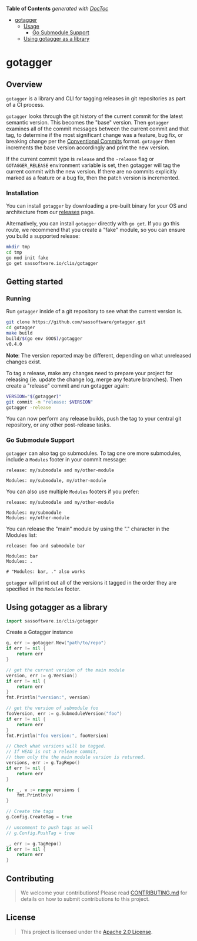 <!-- markdownlint-disable -->
<!-- START doctoc generated TOC please keep comment here to allow auto update -->
<!-- DON'T EDIT THIS SECTION, INSTEAD RE-RUN doctoc TO UPDATE -->
**Table of Contents**  *generated with [DocToc](https://github.com/thlorenz/doctoc)*

- [gotagger](#gotagger)
    - [Usage](#usage)
        - [Go Submodule Support](#go-submodule-support)
    - [Using gotagger as a library](#using-gotagger-as-a-library)

<!-- END doctoc generated TOC please keep comment here to allow auto update -->
<!-- markdownlint-enable -->
<!-- markdownlint-disable MD013 -->

# gotagger

## Overview

`gotagger` is a library and CLI
for tagging releases in git repositories
as part of a CI process.

`gotagger` looks through the git history of the current commit
for the latest semantic version.
This becomes the "base" version.
Then `gotagger` examines all of the commit messages
between the current commit and that tag,
to determine if the most significant change was a
feature,
bug fix,
or breaking change
per the [Conventional Commits] format.
`gotagger` then increments the base version accordingly
and print the new version.

If the current commit type is `release`
and the `-release` flag
or `GOTAGGER_RELEASE` environment variable is set,
then gotagger will tag the current commit with the new version.
If there are no commits explicitly marked as a feature or a bug fix,
then the patch version is incremented.


### Installation

You can install `gotagger`
by downloading a pre-built binary for your OS and architecture
from our [releases](./releases) page.

Alternatively, you can install `gotagger` directly with `go get`.
If you go this route,
we recommend that you create a "fake" module,
so you can ensure you build a supported release:

```bash
mkdir tmp
cd tmp
go mod init fake
go get sassoftware.io/clis/gotagger
```


## Getting started

### Running

Run `gotagger` inside of a git repository to see what the current version is.

```bash
git clone https://github.com/sassoftware/gotagger.git
cd gotagger
make build
build/$(go env GOOS)/gotagger
v0.4.0
```

**Note**: The version reported may be different,
depending on what unreleased changes exist.

To tag a release, make any changes need to prepare your project for releasing
(ie. update the change log, merge any feature branches).
Then create a "release" commit and run gotagger again:

```bash
VERSION="$(gotagger)"
git commit -m "release: $VERSION"
gotagger -release
```

You can now perform any release builds,
push the tag to your central git repository,
or any other post-release tasks.


### Go Submodule Support

`gotagger` can also tag go submodules.
To tag one ore more submodules,
include a `Modules` footer in your commit message:

```text
release: my/submodule and my/other-module

Modules: my/submodule, my/other-module
```

You can also use multiple `Modules` footers if you prefer:

```text
release: my/submodule and my/other-module

Modules: my/submodule
Modules: my/other-module
```

You can release the "main" module by using the "." character in the Modules list:

```text
release: foo and submodule bar

Modules: bar
Modules: .

# "Modules: bar, ." also works
```

`gotagger` will print out all of the versions it tagged
in the order they are specified in the `Modules` footer.


## Using gotagger as a library

```go
import sassoftware.io/clis/gotagger
```

Create a Gotagger instance

```go
g, err := gotagger.New("path/to/repo")
if err != nil {
    return err
}

// get the current version of the main module
version, err := g.Version()
if err != nil {
    return err
}
fmt.Println("version:", version)

// get the version of submodule foo
fooVersion, err := g.SubmoduleVersion("foo")
if err != nil {
    return err
}
fmt.Println("foo version:", fooVersion)

// Check what versions will be tagged.
// If HEAD is not a release commit,
// then only the the main module version is returned.
versions, err := g.TagRepo()
if err != nil {
    return err
}

for _, v := range versions {
    fmt.Println(v)
}

// Create the tags
g.Config.CreateTag = true

// uncomment to push tags as well
// g.Config.PushTag = true

_, err := g.TagRepo()
if err != nil {
    return err
}
```


## Contributing

> We welcome your contributions!
  Please read [CONTRIBUTING.md](CONTRIBUTING.md) for details
  on how to submit contributions to this project.


## License

> This project is licensed under the [Apache 2.0 License](LICENSE).

[Conventional Commits]: https://www.conventionalcommits.org/en/v1.0.0/
